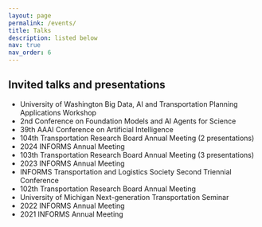 ```yaml
---
layout: page
permalink: /events/
title: Talks
description: listed below
nav: true
nav_order: 6
---
```



## Invited talks and presentations

- University of Washington Big Data, AI and Transportation Planning Applications Workshop
- 2nd Conference on Foundation Models and AI Agents for Science
- 39th AAAI Conference on Artificial Intelligence
- 104th Transportation Research Board Annual Meeting (2 presentations)
- 2024 INFORMS Annual Meeting
- 103th Transportation Research Board Annual Meeting (3 presentations)
- 2023 INFORMS Annual Meeting
- INFORMS Transportation and Logistics Society Second Triennial Conference
- 102th Transportation Research Board Annual Meeting
- University of Michigan Next-generation Transportation Seminar
- 2022 INFORMS Annual Meeting
- 2021 INFORMS Annual Meeting




